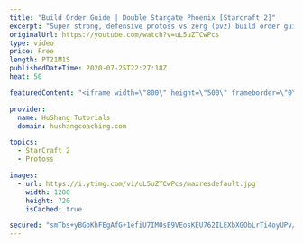 ```yaml
---
title: "Build Order Guide | Double Stargate Phoenix [Starcraft 2]"
excerpt: "Super strong, defensive protoss vs zerg (pvz) build order guide. This opening is going to give you incredible map control over zerg in the mid-game, letting you scout exactly what is coming your way and making it easy to feel in control of the game. This build also completely owns mutalisk transitions"
originalUrl: https://youtube.com/watch?v=uL5uZTCwPcs
type: video
price: Free
length: PT21M1S
publishedDateTime: 2020-07-25T22:27:18Z
heat: 50

featuredContent: "<iframe width=\"800\" height=\"500\" frameborder=\"0\" src=\"https://www.youtube.com/embed/uL5uZTCwPcs\" allow=\"accelerometer; autoplay; encrypted-media; gyroscope; picture-in-picture\" allowfullscreen></iframe>"

provider:
  name: HuShang Tutorials
  domain: hushangcoaching.com

topics:
  - StarCraft 2
  - Protoss

images:
  - url: https://i.ytimg.com/vi/uL5uZTCwPcs/maxresdefault.jpg
    width: 1280
    height: 720
    isCached: true

secured: "smTbs+yBGbKhFEgAfG+1efiU7IM0sE9VEosKEU762ILEXbXGObLrTi4oyUPv/FDLZWxSX8zwNgKByym1RYYb1dqPmAsp/gU54WpWS4ea7SR/f9ycYG/b4MFdo4sPdPUrcjhY2b7q9MzWXpjMlyrUJHPu2+K80Lfn2q9MZSRojw1+4dJkTl+Plv2PhfNQhTx69OGT/x+UWLOe7YwlBJeFZBVa28pBOFnSqUMLKfee8SGtQINXQiL+MVbqyNRJeyR0Qwog5IhSgjiJcI98rF2Tc8sTtsR+IIc9uqB5LsnFLOKeR7HE8kVufSaZfiabXhRc1SoCSI8keNVWLrfT3p7geUkIbXC0zdWiAX7+c8PvzDlv+qdufBXAbhgkQ9G6U7Zu0fmQ7zg/wr2ll47WSuZU6ZNVsP895JKa7jirFC0uvQI=;lLf343rY7kMyqdTCBBUvWg=="
---
```


